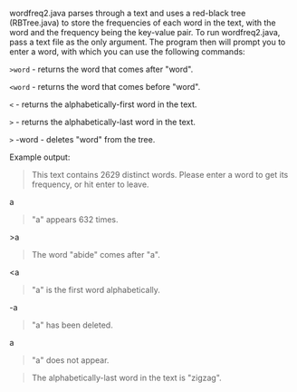 wordfreq2.java parses through a text and uses a red-black tree (RBTree.java) to store the frequencies of each word in the text, with the word and the frequency being the key-value pair.
To run wordfreq2.java, pass a text file as the only argument. The program then will prompt you to enter a word, with which you can use the following commands:

`>word`	- returns the word that comes after "word".

`<word`	- returns the word that comes before "word".

`<` 	- returns the alphabetically-first word in the text.

`>`	- returns the alphabetically-last word in the text.

`>` -word	- deletes "word" from the tree.

Example output:

> This text contains 2629 distinct words.
> Please enter a word to get its frequency, or hit enter to leave.

a

> "a" appears 632 times.

\>a

> The word "abide" comes after "a".

<a

> "a" is the first word alphabetically.

-a

> "a" has been deleted.

a

> "a" does not appear.

>

> The alphabetically-last word in the text is "zigzag".
